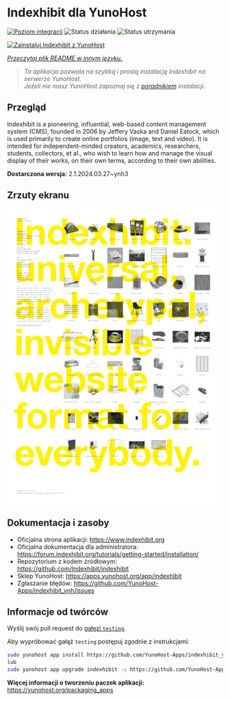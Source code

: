 <!--
To README zostało automatycznie wygenerowane przez <https://github.com/YunoHost/apps/tree/master/tools/readme_generator>
Nie powinno być ono edytowane ręcznie.
-->

# Indexhibit dla YunoHost

[![Poziom integracji](https://apps.yunohost.org/badge/integration/indexhibit)](https://ci-apps.yunohost.org/ci/apps/indexhibit/)
![Status działania](https://apps.yunohost.org/badge/state/indexhibit)
![Status utrzymania](https://apps.yunohost.org/badge/maintained/indexhibit)

[![Zainstaluj Indexhibit z YunoHost](https://install-app.yunohost.org/install-with-yunohost.svg)](https://install-app.yunohost.org/?app=indexhibit)

*[Przeczytaj plik README w innym języku.](./ALL_README.md)*

> *Ta aplikacja pozwala na szybką i prostą instalację Indexhibit na serwerze YunoHost.*  
> *Jeżeli nie masz YunoHost zapoznaj się z [poradnikiem](https://yunohost.org/install) instalacji.*

## Przegląd

Indexhibit is a pioneering, influential, web-based content management system (CMS), founded in 2006 by Jeffery Vaska and Daniel Eatock, which is used primarily to create online portfolios (image, text and video).
It is intended for independent-minded creators, academics, researchers, students, collectors, et al., who wish to learn how and manage the visual display of their works, on their own terms, according to their own abilities.


**Dostarczona wersja:** 2.1.2024.03.27~ynh3

## Zrzuty ekranu

![Zrzut ekranu z Indexhibit](./doc/screenshots/146_indexhibit.png)

## Dokumentacja i zasoby

- Oficjalna strona aplikacji: <https://www.indexhibit.org>
- Oficjalna dokumentacja dla administratora: <https://forum.indexhibit.org/tutorials/getting-started/installation/>
- Repozytorium z kodem źródłowym: <https://github.com/Indexhibit/indexhibit>
- Sklep YunoHost: <https://apps.yunohost.org/app/indexhibit>
- Zgłaszanie błędów: <https://github.com/YunoHost-Apps/indexhibit_ynh/issues>

## Informacje od twórców

Wyślij swój pull request do [gałęzi `testing`](https://github.com/YunoHost-Apps/indexhibit_ynh/tree/testing).

Aby wypróbować gałąź `testing` postępuj zgodnie z instrukcjami:

```bash
sudo yunohost app install https://github.com/YunoHost-Apps/indexhibit_ynh/tree/testing --debug
lub
sudo yunohost app upgrade indexhibit -u https://github.com/YunoHost-Apps/indexhibit_ynh/tree/testing --debug
```

**Więcej informacji o tworzeniu paczek aplikacji:** <https://yunohost.org/packaging_apps>
